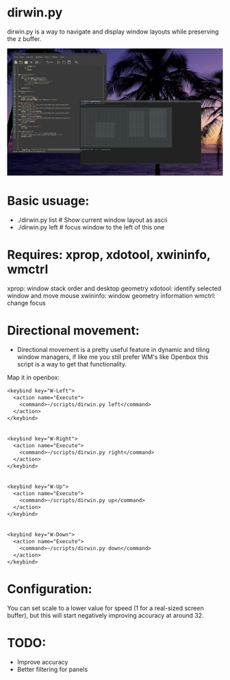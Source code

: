 # dirwin.py
dirwin.py is a way to navigate and display window layouts while preserving the z buffer.

![N|Solid](/screenshot.png)


# Basic usuage:
- ./dirwin.py list # Show current window layout as ascii
- ./dirwin.py left  # focus window to the left of this one

# Requires: xprop, xdotool, xwininfo, wmctrl

  xprop: window stack order and desktop geometry
  xdotool: identify
  selected window and move mouse xwininfo: window geometry
  information wmctrl: change focus

# Directional movement:
- Directional movement is a pretty useful feature in dynamic and tiling window managers, if like me you still prefer WM's like Openbox this script is a way to get that functionality.

Map it in openbox:

    <keybind key="W-Left">
      <action name="Execute">
        <command>~/scripts/dirwin.py left</command>
      </action>
    </keybind>

    
    <keybind key="W-Right">
      <action name="Execute">
        <command>~/scripts/dirwin.py right</command>
      </action>
    </keybind>

    
    <keybind key="W-Up">
      <action name="Execute">
        <command>~/scripts/dirwin.py up</command>
      </action>
    </keybind>

    
    <keybind key="W-Down">
      <action name="Execute">
        <command>~/scripts/dirwin.py down</command>
      </action>
    </keybind>

    
# Configuration:
You can set scale to a lower value for speed (1 for a real-sized screen buffer), but this will start negatively improving accuracy at around 32.

# TODO:
* Improve accuracy
* Better filtering for panels